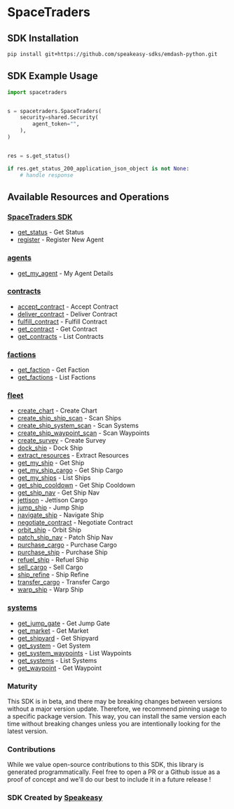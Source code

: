 # SpaceTraders

<!-- Start SDK Installation -->
## SDK Installation

```bash
pip install git+https://github.com/speakeasy-sdks/emdash-python.git
```
<!-- End SDK Installation -->

## SDK Example Usage
<!-- Start SDK Example Usage -->
```python
import spacetraders


s = spacetraders.SpaceTraders(
    security=shared.Security(
        agent_token="",
    ),
)


res = s.get_status()

if res.get_status_200_application_json_object is not None:
    # handle response
```
<!-- End SDK Example Usage -->

<!-- Start SDK Available Operations -->
## Available Resources and Operations

### [SpaceTraders SDK](docs/spacetraders/README.md)

* [get_status](docs/spacetraders/README.md#get_status) - Get Status
* [register](docs/spacetraders/README.md#register) - Register New Agent

### [agents](docs/agents/README.md)

* [get_my_agent](docs/agents/README.md#get_my_agent) - My Agent Details

### [contracts](docs/contracts/README.md)

* [accept_contract](docs/contracts/README.md#accept_contract) - Accept Contract
* [deliver_contract](docs/contracts/README.md#deliver_contract) - Deliver Contract
* [fulfill_contract](docs/contracts/README.md#fulfill_contract) - Fulfill Contract
* [get_contract](docs/contracts/README.md#get_contract) - Get Contract
* [get_contracts](docs/contracts/README.md#get_contracts) - List Contracts

### [factions](docs/factions/README.md)

* [get_faction](docs/factions/README.md#get_faction) - Get Faction
* [get_factions](docs/factions/README.md#get_factions) - List Factions

### [fleet](docs/fleet/README.md)

* [create_chart](docs/fleet/README.md#create_chart) - Create Chart
* [create_ship_ship_scan](docs/fleet/README.md#create_ship_ship_scan) - Scan Ships
* [create_ship_system_scan](docs/fleet/README.md#create_ship_system_scan) - Scan Systems
* [create_ship_waypoint_scan](docs/fleet/README.md#create_ship_waypoint_scan) - Scan Waypoints
* [create_survey](docs/fleet/README.md#create_survey) - Create Survey
* [dock_ship](docs/fleet/README.md#dock_ship) - Dock Ship
* [extract_resources](docs/fleet/README.md#extract_resources) - Extract Resources
* [get_my_ship](docs/fleet/README.md#get_my_ship) - Get Ship
* [get_my_ship_cargo](docs/fleet/README.md#get_my_ship_cargo) - Get Ship Cargo
* [get_my_ships](docs/fleet/README.md#get_my_ships) - List Ships
* [get_ship_cooldown](docs/fleet/README.md#get_ship_cooldown) - Get Ship Cooldown
* [get_ship_nav](docs/fleet/README.md#get_ship_nav) - Get Ship Nav
* [jettison](docs/fleet/README.md#jettison) - Jettison Cargo
* [jump_ship](docs/fleet/README.md#jump_ship) - Jump Ship
* [navigate_ship](docs/fleet/README.md#navigate_ship) - Navigate Ship
* [negotiate_contract](docs/fleet/README.md#negotiate_contract) - Negotiate Contract
* [orbit_ship](docs/fleet/README.md#orbit_ship) - Orbit Ship
* [patch_ship_nav](docs/fleet/README.md#patch_ship_nav) - Patch Ship Nav
* [purchase_cargo](docs/fleet/README.md#purchase_cargo) - Purchase Cargo
* [purchase_ship](docs/fleet/README.md#purchase_ship) - Purchase Ship
* [refuel_ship](docs/fleet/README.md#refuel_ship) - Refuel Ship
* [sell_cargo](docs/fleet/README.md#sell_cargo) - Sell Cargo
* [ship_refine](docs/fleet/README.md#ship_refine) - Ship Refine
* [transfer_cargo](docs/fleet/README.md#transfer_cargo) - Transfer Cargo
* [warp_ship](docs/fleet/README.md#warp_ship) - Warp Ship

### [systems](docs/systems/README.md)

* [get_jump_gate](docs/systems/README.md#get_jump_gate) - Get Jump Gate
* [get_market](docs/systems/README.md#get_market) - Get Market
* [get_shipyard](docs/systems/README.md#get_shipyard) - Get Shipyard
* [get_system](docs/systems/README.md#get_system) - Get System
* [get_system_waypoints](docs/systems/README.md#get_system_waypoints) - List Waypoints
* [get_systems](docs/systems/README.md#get_systems) - List Systems
* [get_waypoint](docs/systems/README.md#get_waypoint) - Get Waypoint
<!-- End SDK Available Operations -->

### Maturity

This SDK is in beta, and there may be breaking changes between versions without a major version update. Therefore, we recommend pinning usage
to a specific package version. This way, you can install the same version each time without breaking changes unless you are intentionally
looking for the latest version.

### Contributions

While we value open-source contributions to this SDK, this library is generated programmatically.
Feel free to open a PR or a Github issue as a proof of concept and we'll do our best to include it in a future release !

### SDK Created by [Speakeasy](https://docs.speakeasyapi.dev/docs/using-speakeasy/client-sdks)
